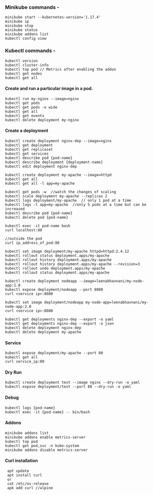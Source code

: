 ### Minikube commands -

    minikube start --kubernetes-version='1.17.4'  
    minikube ip  
    minikube stop  
    minikube status  
    minikube addons list   
    kubectl config view  

### Kubectl commands -

    kubectl version  
    kubectl cluster-info  
    kubectl top pod // Metrics after enabling the addon
    kubectl get nodes   
    kubectl get all  

#### Create and run a particular image in a pod.  

    kubectl run my-nginx --image=nginx  
    kubectl get pods  
    kubectl get pods -o wide  
    kubectl get all  
    kubectl get events      
    kubectl delete deployment my-nginx
       
#### Create a deployment   
    kubectl create deployment nginx-dep --image=nginx   
    kubectl get deployment   
    kubectl get replicaset   
    kubectl get services
    kubectl describe pod {pod-name}
    kubectl describe deployment {deployment-name}
    kubectl edit deployment nginx-dep   
    
    kubectl create deployment my-apache --image=httpd
    kubectl get all
    kubectl get all -l app=my-apache
    
    kubectl get pods -w  //watch the changes of scaling
    kubectl scale deployment my-apache --replicas 2
    kubectl logs deployment/my-apache  // only 1 pod at a time
    kubectl logs -l app=my-apache  //only 5 pods at a time but can be increased
    kubectl describe pod {pod-name}
    kubectl delete pod {pod-name}
    
    kubectl exec -it pod-name bash  
    curl localhost:80
    
    //outside the pod
    curl ip_address_of_pod:80
    
    kubectl set image deployment/my-apache httpd=httpd:2.4.12  
    kubectl rollout status deployment.apps/my-apache  
    kubectl rollout history deployment.apps/my-apache  
    kubectl rollout history deployment.apps/my-apache --revision=3
    kubectl rollout undo deployment.apps/my-apache
    kubectl rollout status deployment.apps/my-apache  
    
    kubectl create deployment nodeapp --image=leenabhavnani/my-node-app:1.0
    kubectl expose deployment/nodeapp --port 8080
    curl <service ip>:8080
    
    kubectl set image deployment/nodeapp my-node-app=leenabhavnani/my-node-app:2.0
    curl <service ip>:8080
        
    kubectl get deployments nginx-dep --export -o yaml
    kubectl get deployments nginx-dep --export -o json
    kubectl delete deployment nginx-dep
    kubectl delete deployment my-apache
    
#### Service
    kubectl expose deployment/my-apache --port 80
    kubectl get all
    curl service_ip:80
    
#### Dry Run
    kubectl create deployment test --image nginx --dry-run -o yaml
    kubectl expose deployment/test --port 80 --dry-run -o yaml
    
#### Debug
    kubectl logs {pod-name}   
    kubectl exec -it {pod-name} -- bin/bash   

#### Addons   
    minikube addons list   
    minikube addons enable metrics-server   
    kubectl top pod  
    kubectl get pod,svc -n kube-system   
    minikube addons disable metrics-server  
    
#### Curl installation

     apt update  
     apt install curl  
     or  
     cat /etc/os-release
     apk add curl //alpine
    

